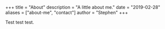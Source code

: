 +++
title = "About"
description = "A little about me."
date = "2019-02-28"
aliases = ["about-me", "contact"]
author = "Stephen"
+++

Test test test.